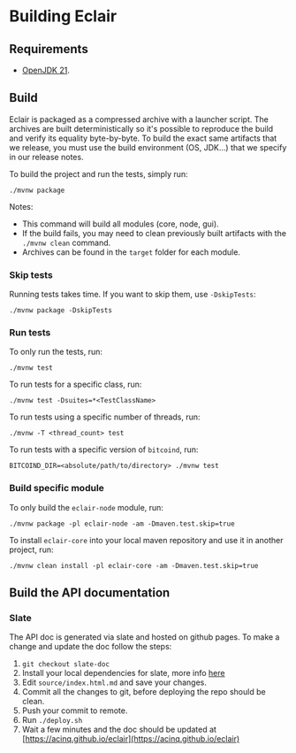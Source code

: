 # Building Eclair

## Requirements

- [OpenJDK 21](https://adoptium.net/temurin/releases/?package=jdk&version=21).

## Build

Eclair is packaged as a compressed archive with a launcher script. The archives are built deterministically
so it's possible to reproduce the build and verify its equality byte-by-byte. To build the exact same artifacts
that we release, you must use the build environment (OS, JDK...) that we specify in our release notes.

To build the project and run the tests, simply run:

```shell
./mvnw package
```

Notes:

- This command will build all modules (core, node, gui).
- If the build fails, you may need to clean previously built artifacts with the `./mvnw clean` command.
- Archives can be found in the `target` folder for each module.

### Skip tests

Running tests takes time. If you want to skip them, use `-DskipTests`:

```shell
./mvnw package -DskipTests
```

### Run tests

To only run the tests, run:

```shell
./mvnw test
```

To run tests for a specific class, run:

```shell
./mvnw test -Dsuites=*<TestClassName>
```

To run tests using a specific number of threads, run:

```shell
./mvnw -T <thread_count> test
```

To run tests with a specific version of `bitcoind`, run:

```shell
BITCOIND_DIR=<absolute/path/to/directory> ./mvnw test
```

### Build specific module

To only build the `eclair-node` module, run:

```shell
./mvnw package -pl eclair-node -am -Dmaven.test.skip=true
```

To install `eclair-core` into your local maven repository and use it in another project, run:

```shell
./mvnw clean install -pl eclair-core -am -Dmaven.test.skip=true
```

## Build the API documentation

### Slate

The API doc is generated via slate and hosted on github pages. To make a change and update the doc follow the steps:

1. `git checkout slate-doc`
2. Install your local dependencies for slate, more info [here](https://github.com/lord/slate#getting-started-with-slate)
3. Edit `source/index.html.md` and save your changes.
4. Commit all the changes to git, before deploying the repo should be clean.
5. Push your commit to remote.
6. Run `./deploy.sh`
7. Wait a few minutes and the doc should be updated at [https://acinq.github.io/eclair](https://acinq.github.io/eclair)
